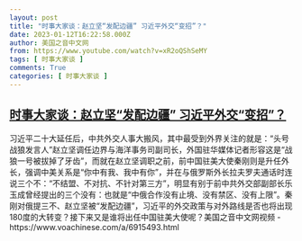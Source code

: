 ```yaml
---
layout: post
title: "时事大家谈：赵立坚“发配边疆” 习近平外交“变招”？"
date: 2023-01-12T16:22:58.000Z
author: 美国之音中文网
from: https://www.youtube.com/watch?v=xR2oQShSeMY
tags: [ 时事大家谈 ]
comments: True
categories: [ 时事大家谈 ]
---
```

<!--1673540578000-->
[时事大家谈：赵立坚“发配边疆” 习近平外交“变招”？](https://www.youtube.com/watch?v=xR2oQShSeMY)
------

<div>
习近平二十大延任后，中共外交人事大搬风，其中最受到外界关注的就是：“头号战狼发言人”赵立坚调任边界与海洋事务司副司长，外国驻华媒体记者形容这是“战狼一号被拔掉了牙齿”，而就在赵立坚调职之前，前中国驻美大使秦刚则是升任外长，强调中美关系是“你中有我、我中有你”，并在与俄罗斯外长拉夫罗夫通话时连说三个不：“不结盟、不对抗、不针对第三方”，明显有别于前中共外交部副部长乐玉成曾经提出的三个没有：也就是“中俄合作没有止境、没有禁区、没有上限”。秦刚对俄提三不、赵立坚被“发配边疆”，习近平的外交政策与对外路线是否也将出现180度的大转变？接下来又是谁将出任中国驻美大使呢？美国之音中文网视频 - https://www.voachinese.com/a/6915493.html
</div>
